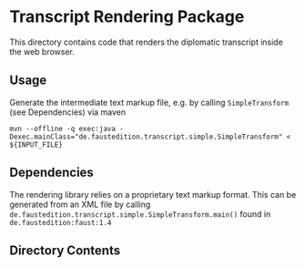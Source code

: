 # Transcript Rendering Package

This directory contains code that renders the diplomatic transcript inside the web browser. 

## Usage

Generate the intermediate text markup file, e.g. by calling `SimpleTransform` (see Dependencies) via maven

    mvn --offline -q exec:java -Dexec.mainClass="de.faustedition.transcript.simple.SimpleTransform" < ${INPUT_FILE}

## Dependencies

The rendering library relies on a proprietary text markup format. This can be generated from an XML file by calling
 `de.faustedition.transcript.simple.SimpleTransform.main()` found in `de.faustedition:faust:1.4`

## Directory Contents

